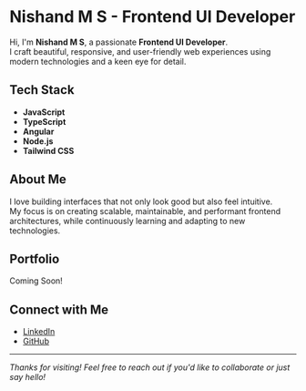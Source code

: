 # Nishand M S - Frontend UI Developer

Hi, I'm **Nishand M S**, a passionate **Frontend UI Developer**.  
I craft beautiful, responsive, and user-friendly web experiences using modern technologies and a keen eye for detail.

## Tech Stack

- **JavaScript**
- **TypeScript**
- **Angular**
- **Node.js**
- **Tailwind CSS**

## About Me

I love building interfaces that not only look good but also feel intuitive.  
My focus is on creating scalable, maintainable, and performant frontend architectures, while continuously learning and adapting to new technologies.

## Portfolio

Coming Soon!

## Connect with Me

- [LinkedIn](https://www.linkedin.com/in/nishand-m-s-116b5a1b2?utm_source=share&utm_campaign=share_via&utm_content=profile&utm_medium=android_app)
- [GitHub](https://github.com/nishandms)

---

*Thanks for visiting! Feel free to reach out if you'd like to collaborate or just say hello!*
